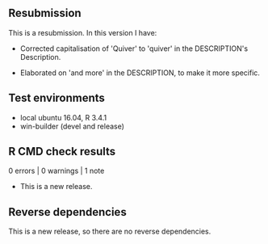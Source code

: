 ## Resubmission
This is a resubmission. In this version I have:

* Corrected capitalisation of 'Quiver' to 'quiver' in the DESCRIPTION's Description.

* Elaborated on 'and more' in the DESCRIPTION, to make it more specific.

## Test environments
* local ubuntu 16.04, R 3.4.1
* win-builder (devel and release)

## R CMD check results

0 errors | 0 warnings | 1 note

* This is a new release.

## Reverse dependencies

This is a new release, so there are no reverse dependencies.
